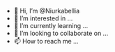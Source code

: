 - 👋 Hi, I’m @Niurkabellia
- 👀 I’m interested in ...
- 🌱 I’m currently learning ...
- 💞️ I’m looking to collaborate on ...
- 📫 How to reach me ...

<!---
Niurkabellia/Niurkabellia is a ✨ special ✨ repository because its `README.md` (this file) appears on your GitHub profile.
You can click the Preview link to take a look at your changes.
--->
